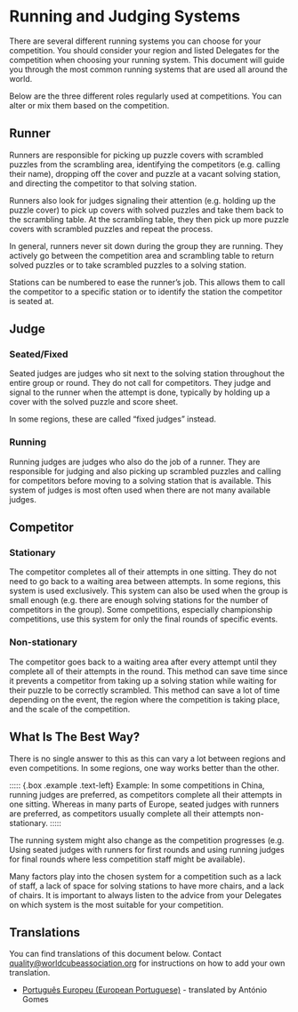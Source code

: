 # Running and Judging Systems

There are several different running systems you can choose for your competition. You should consider your region and listed Delegates for the competition when choosing your running system. This document will guide you through the most common running systems that are used all around the world.

Below are the three different roles regularly used at competitions. You can alter or mix them based on the competition.

## Runner

Runners are responsible for picking up puzzle covers with scrambled puzzles from the scrambling area, identifying the competitors (e.g. calling their name), dropping off the cover and puzzle at a vacant solving station, and directing the competitor to that solving station.

Runners also look for judges signaling their attention (e.g. holding up the puzzle cover) to pick up covers with solved puzzles and take them back to the scrambling table. At the scrambling table, they then pick up more puzzle covers with scrambled puzzles and repeat the process.

In general, runners never sit down during the group they are running. They actively go between the competition area and scrambling table to return solved puzzles or to take scrambled puzzles to a solving station.

Stations can be numbered to ease the runner’s job. This allows them to call the competitor to a specific station or to identify the station the competitor is seated at.

## Judge

### Seated/Fixed

Seated judges are judges who sit next to the solving station throughout the entire group or round. They do not call for competitors. They judge and signal to the runner when the attempt is done, typically by holding up a cover with the solved puzzle and score sheet.

In some regions, these are called “fixed judges” instead.

### Running

Running judges are judges who also do the job of a runner. They are responsible for judging and also picking up scrambled puzzles and calling for competitors before moving to a solving station that is available. This system of judges is most often used when there are not many available judges.

## Competitor

### Stationary

The competitor completes all of their attempts in one sitting. They do not need to go back to a waiting area between attempts. In some regions, this system is used exclusively. This system can also be used when the group is small enough (e.g. there are enough solving stations for the number of competitors in the group). Some competitions, especially championship competitions, use this system for only the final rounds of specific events.

### Non-stationary

The competitor goes back to a waiting area after every attempt until they complete all of their attempts in the round. This method can save time since it prevents a competitor from taking up a solving station while waiting for their puzzle to be correctly scrambled. This method can save a lot of time depending on the event, the region where the competition is taking place, and the scale of the competition.

## What Is The Best Way?

There is no single answer to this as this can vary a lot between regions and even competitions. In some regions, one way works better than the other.

::::: {.box .example .text-left}
Example: In some competitions in China, running judges are preferred, as competitors complete all their attempts in one sitting. Whereas in many parts of Europe, seated judges with runners are preferred, as competitors usually complete all their attempts non-stationary.
:::::

The running system might also change as the competition progresses (e.g. Using seated judges with runners for first rounds and using running judges for final rounds where less competition staff might be available).

Many factors play into the chosen system for a competition such as a lack of staff, a lack of space for solving stations to have more chairs, and a lack of chairs. It is important to always listen to the advice from your Delegates on which system is the most suitable for your competition.

<div class="spacer"></div>

## Translations

You can find translations of this document below. Contact [quality@worldcubeassociation.org](mailto:quality@worldcubeassociation.org) for instructions on how to add your own translation.

- [Português Europeu (European Portuguese)](wcadoc{edudoc/organizer-guidelines/pt/running-systems.pdf}) - translated by António Gomes
